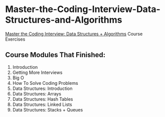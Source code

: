 # Master-the-Coding-Interview-Data-Structures-and-Algorithms
[Master the Coding Interview: Data Structures + Algorithms](https://www.udemy.com/course/master-the-coding-interview-data-structures-algorithms/) Course Exercises

## Course Modules That Finished:
1. Introduction
2. Getting More Interviews
3. Big O
4. How To Solve Coding Problems
5. Data Structures: Introduction
6. Data Structures: Arrays
7. Data Structures: Hash Tables
8. Data Structures: Linked Lists
9. Data Structures: Stacks + Queues
